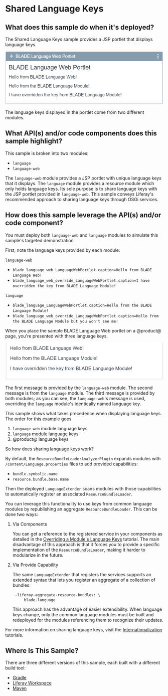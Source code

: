 # Shared Language Keys [](id=shared-language-keys)

## What does this sample do when it's deployed? [](id=what-does-this-sample-do-when-its-deployed)

The Shared Language Keys sample provides a JSP portlet that displays language
keys.

![Figure 1: The sample JSP portlet displays three language keys.](../../../images/language-web-portlet.png)

The language keys displayed in the portlet come from two different modules.

## What API(s) and/or code components does this sample highlight? [](id=what-apis-and-or-code-components-does-this-sample-highlight)

This sample is broken into two modules:

- `language`
- `language-web`

The `language-web` module provides a JSP portlet with unique language keys that
it displays. The `language` module provides a resource module which only holds
language keys. Its sole purpose is to share language keys with the JSP portlet
provided in `language-web`. This sample conveys Liferay's recommended approach
to sharing language keys through OSGi services.

## How does this sample leverage the API(s) and/or code component? [](id=how-does-this-sample-leverage-the-apis-and-or-code-component)

You must deploy both `language-web` and `language` modules to simulate this
sample's targeted demonstration.

First, note the language keys provided by each module:

`language-web`
- `blade_language_web_LanguageWebPortlet.caption=Hello from BLADE Language Web!`
- `blade_language_web_override_LanguageWebPortlet.caption=I have overridden the key from BLADE Language Module!`

`language`
- `blade_language_LanguageWebPortlet.caption=Hello from the BLADE Language Module!`
- `blade_language_web_override_LanguageWebPortlet.caption=Hello from the BLADE Language Module but you won't see me!`

When you place the sample BLADE Language Web portlet on a @product@ page, you're
presented with three language keys.

![Figure 2: The Language Web portlet displays three phrases, two of which are shared from a different module.](../../../images/shared-language-keys.png)

The first message is provided by the `language-web` module. The second message
is from the `language` module. The third message is provided by both modules; as
you can see, the `language-web`'s message is used, overriding the `language`
module's identically named language key.

This sample shows what takes precedence when displaying language keys. The order
for this example goes

1.  `language-web` module language keys
2.  `language` module language keys
3.  @product@ language keys

So how does sharing language keys work?

By default, the `ResourceBundleLoaderAnalyzerPlugin` expands modules with
`/content/Language.properties` files to add provided capabilities:

- `bundle.symbolic.name`
- `resource.bundle.base.name`

Then the deployed `LanguageExtender` scans modules with those capabilities to
automatically register an associated `ResourceBundleLoader`.

You can leverage this functionality to use keys from common language modules by
republishing an aggregate `ResourceBundleLoader`. This can be done two ways:

1. Via Components

    You can get a reference to the registered service in your components as
    detailed in the
		[Overriding a Module's Language Keys](/develop/tutorials/-/knowledge_base/7-0/overriding-language-keys#overriding-a-modules-language-keys)
		tutorial. The main disadvantage of this approach is that it forces you to
		provide a specific implementation of the `ResourceBundleLoader`, making it
		harder to modularize in the future.

2. Via Provide Capability

    The same `LanguageExtender` that registers the services supports an extended
    syntax that lets you register an aggregate of a collection of bundles:

        -liferay-aggregate-resource-bundles: \
            blade.language

    This approach has the advantage of easier extensibility. When language keys
    change, only the common language modules must be built and redeployed for
    the modules referencing them to recognize their updates.

For more information on sharing language keys, visit the
[Internationalization](/develop/tutorials/-/knowledge_base/7-0/internationalization)
tutorials.

## Where Is This Sample? [](id=where-is-this-sample)

There are three different versions of this sample, each built with a different
build tool:

- [Gradle](https://github.com/liferay/liferay-blade-samples/tree/master/gradle/apps/shared-language-keys)
- [Liferay Workspace](https://github.com/liferay/liferay-blade-samples/tree/master/liferay-workspace/apps/shared-language-keys)
- [Maven](https://github.com/liferay/liferay-blade-samples/tree/master/maven/apps/shared-language-keys)
